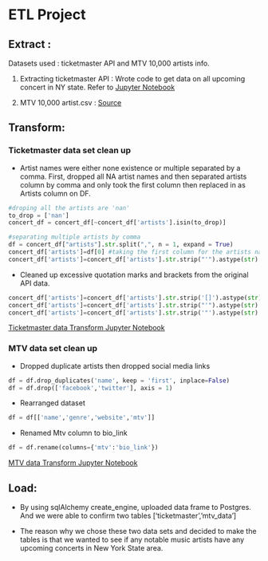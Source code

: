 # ETL Project


## Extract : 

Datasets used : ticketmaster API and MTV 10,000 artists info.

1. Extracting ticketmaster API : Wrote code to get data on all upcoming concert in NY state. Refer to [Jupyter Notebook](ticketmaster_extract.ipynb)

2. MTV 10,000 artist.csv : [Source](https://gist.github.com/mbejda/9912f7a366c62c1f296c)

## Transform:

### Ticketmaster data set clean up
* Artist names were either none existence or multiple separated by a comma. First, dropped all NA artist names and then separated artists column by comma and only took the first column then replaced in as Artists column on DF.
``` python
#droping all the artists are 'nan'
to_drop = ['nan']
concert_df = concert_df[~concert_df['artists'].isin(to_drop)]

#separating multiple artists by comma
df = concert_df["artists"].str.split(",", n = 1, expand = True)
concert_df['artists']=df[0] #taking the first column for the artists name
concert_df['artists']=concert_df['artists'].str.strip("'").astype(str) #one more clean up 
```
* Cleaned up excessive quotation marks and brackets from the original API data.
``` python
concert_df['artists']=concert_df['artists'].str.strip('[]').astype(str)
concert_df['artists']=concert_df['artists'].str.strip("'").astype(str)
concert_df['artists']=concert_df['artists'].str.strip('"').astype(str)
```
[Ticketmaster data Transform Jupyter Notebook](ticketmaster_sqltrans.ipynb)
  
### MTV data set clean up
* Dropped duplicate artists then dropped social media links
``` python
df = df.drop_duplicates('name', keep = 'first', inplace=False)
df = df.drop(['facebook','twitter'], axis = 1)
```
* Rearranged dataset
``` python
df = df[['name','genre','website','mtv']]
```
* Renamed Mtv column to bio_link
``` python
df = df.rename(columns={'mtv':'bio_link'})
```
[MTV data Transform Jupyter Notebook](mtv_data_ETL.ipynb)

## Load: 
* By using sqlAlchemy create_engine, uploaded data frame to Postgres. And we were able to confirm two tables [‘ticketmaster’,’mtv_data’]

* The reason why we chose these two data sets and decided to make the tables is that we wanted to see if any notable music artists have any upcoming concerts in New York State area. 





